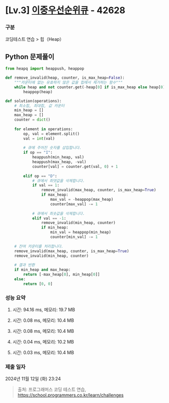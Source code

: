 # [Lv.3] [이중우선순위큐](https://school.programmers.co.kr/learn/courses/30/lessons/42628?language=python3) - 42628 

### 구분

코딩테스트 연습 > 힙（Heap）

## Python 문제풀이

```py
from heapq import heappush, heappop

def remove_invalid(heap, counter, is_max_heap=False):
    """카운터에 없는 유효하지 않은 값을 힙에서 제거하는 함수"""
    while heap and not counter.get(-heap[0] if is_max_heap else heap[0], 0):
        heappop(heap)

def solution(operations):
    # 최소힙, 최대힙, 값 카운터
    min_heap = []
    max_heap = []
    counter = dict()
    
    for element in operations:
        op, val = element.split()
        val = int(val)
        
        # 큐에 주어진 숫자를 삽입합니다.
        if op == "I":
            heappush(min_heap, val)
            heappush(max_heap, -val)
            counter[val] = counter.get(val, 0) + 1
        
        elif op == "D":
            # 큐에서 최댓값을 삭제합니다.
            if val == 1:
                remove_invalid(max_heap, counter, is_max_heap=True)
                if max_heap:
                    max_val = -heappop(max_heap)
                    counter[max_val] -= 1
                    
            # 큐에서 최솟값을 삭제합니다.
            elif val == -1:
                remove_invalid(min_heap, counter)
                if min_heap:
                    min_val = heappop(min_heap)
                    counter[min_val] -= 1
        
    # 잔여 카운터를 처리합니다.
    remove_invalid(max_heap, counter, is_max_heap=True)
    remove_invalid(min_heap, counter)
            
    # 결과 반환
    if min_heap and max_heap:
        return [-max_heap[0], min_heap[0]]
    else:
        return [0, 0]

```

### 성능 요약

1. 시간: 94.16 ms, 메모리: 19.7 MB

2. 시간: 0.08 ms, 메모리: 10.4 MB
3. 시간: 0.08 ms, 메모리: 10.4 MB
4. 시간: 0.04 ms, 메모리: 10.2 MB
5. 시간: 0.03 ms, 메모리: 10.4 MB

### 제출 일자

2024년 11월 12일 (화) 23:24

> 출처: 프로그래머스 코딩 테스트 연습, https://school.programmers.co.kr/learn/challenges